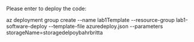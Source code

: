 Please enter to deploy the code:

az deployment group create  --name lab1Template  --resource-group lab1-software-deploy  --template-file azuredeploy.json --parameters storageName=storagedelpoybahrbritta